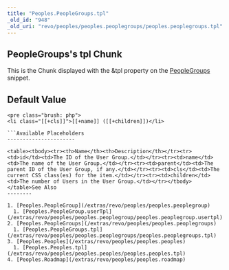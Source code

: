 ```yaml
---
title: "Peoples.PeopleGroups.tpl"
_old_id: "948"
_old_uri: "revo/peoples/peoples.peoplegroups/peoples.peoplegroups.tpl"
---
```


PeopleGroups's tpl Chunk
------------------------

This is the Chunk displayed with the &tpl property on the [PeopleGroups](/extras/revo/peoples/peoples.peoplegroups "Peoples.PeopleGroups") snippet.

Default Value
-------------

```
<pre class="brush: php">
<li class="[[+cls]]">[[+name]] ([[+children]])</li>

```Available Placeholders
----------------------

<table><tbody><tr><th>Name</th><th>Description</th></tr><tr><td>id</td><td>The ID of the User Group.</td></tr><tr><td>name</td><td>The name of the User Group.</td></tr><tr><td>parent</td><td>The parent ID of the User Group, if any.</td></tr><tr><td>cls</td><td>The current CSS class(es) for the item.</td></tr><tr><td>children</td><td>The number of Users in the User Group.</td></tr></tbody></table>See Also
--------

1. [Peoples.PeopleGroup](/extras/revo/peoples/peoples.peoplegroup)
  1. [Peoples.PeopleGroup.userTpl](/extras/revo/peoples/peoples.peoplegroup/peoples.peoplegroup.usertpl)
2. [Peoples.PeopleGroups](/extras/revo/peoples/peoples.peoplegroups)
  1. [Peoples.PeopleGroups.tpl](/extras/revo/peoples/peoples.peoplegroups/peoples.peoplegroups.tpl)
3. [Peoples.Peoples](/extras/revo/peoples/peoples.peoples)
  1. [Peoples.Peoples.tpl](/extras/revo/peoples/peoples.peoples/peoples.peoples.tpl)
4. [Peoples.Roadmap](/extras/revo/peoples/peoples.roadmap)
